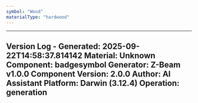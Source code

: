 ```yaml
---
symbol: "Wood"
materialType: "hardwood"
---
```


---
Version Log - Generated: 2025-09-22T14:58:37.814142
Material: Unknown
Component: badgesymbol
Generator: Z-Beam v1.0.0
Component Version: 2.0.0
Author: AI Assistant
Platform: Darwin (3.12.4)
Operation: generation
---